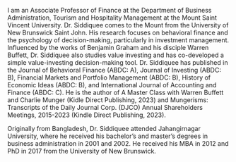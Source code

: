 I am an Associate Professor of Finance at the Department of Business Administration, Tourism and Hospitality Management at the Mount Saint Vincent University. Dr. Siddiquee comes to the Mount from the University of New Brunswick Saint John. His research focuses on behavioral finance and the psychology of decision-making, particularly in investment management. Influenced by the works of Benjamin Graham and his disciple Warren Buffett, Dr. Siddiquee also studies value investing and has co-developed a simple value-investing decision-making tool. Dr. Siddiquee has published in the Journal of Behavioral Finance (ABDC: A), Journal of Investing (ABDC: B), Financial Markets and Portfolio Management (ABDC: B), History of Economic Ideas (ABDC: B), and International Journal of Accounting and Finance (ABDC: C). He is the author of A Master Class with Warren Buffett and Charlie Munger (Kidle Direct Publishing, 2023) and Mungerisms: Transcripts of the Daily Journal Corp. (DJCO) Annual Shareholders Meetings, 2015-2023 (Kindle Direct Publishing, 2023).

Originally from Bangladesh, Dr. Siddiquee attended Jahangirnagar University, where he received his bachelor’s and master’s degrees in business administration in 2001 and 2002. He received his MBA in 2012 and PhD in 2017 from the University of New Brunswick.
